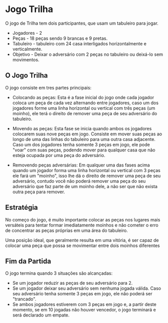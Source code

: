 # Jogo Trilha 
O jogo de Trilha tem dois participantes, que usam um tabuleiro para jogar.

- Jogadores - 2
- Peças - 18 peças sendo 9 brancas e 9 pretas.
- Tabuleiro - tabuleiro com 24 casa interligados horizontalmente e verticalmente.
- Objetivo - Deixar o adversário com 2 peças no tabuleiro ou deixá-lo sem movimentos.


## O Jogo Trilha
O jogo consiste em tres partes principais:

- Colocando as peças: Esta é a fase inicial do jogo onde cada jogador coloca um peça de cada vez alternando entre jogadores, caso um dos jogadores forme uma linha horizontal ou vertical com três peças (um moinho), ele terá o direito de remover uma peça de seu adversário do tabuleiro.

- Movendo as peças: Esta fase se inicia quando ambos os jogadores colocarem suas nove peças em jogo. Consiste em mover suas peças ao longo de uma das linhas do tabuleiro para uma outra casa adjacente. Caso um dos jogadores tenha somente 3 peças em jogo, ele pode "voar" com suas peças, podendo mover para qualquer casa que não esteja ocupada por uma peça do adversário.

- Removendo peças adversárias: Em qualquer uma das fases acima quando um jogador forma uma linha horizontal ou vertical com 3 peças ele fará um "moinho", isso lhe dá o direito de remover uma peça de seu adversário, contudo você não poderá remover uma peça do seu adversário que faz parte de um moinho dele, a não ser que não exista outra peça para remover.

## Estratégia
No começo do jogo, é muito importante colocar as peças nos lugares mais versáteis para tentar formar imediatamente moinhos e não cometer o erro de concentrar as peças próprias em uma área do tabuleiro.

Uma posição ideal, que geralmente resulta em uma vitória, é ser capaz de colocar uma peça que possa se movimentar entre dois moinhos diferentes 

## Fim da Partida
O jogo termina quando 3 situações são alcançadas:

- Se um jogador reduzir as peças de seu adversário para 2.
- Se um jogador deixar seu adversário sem nenhuma jogada válida. Caso seu adversário tenha somente 3 peças em jogo, ele não poderá ser "trancado".
- Se ambos jogadores estiverem com 3 peças em jogo e, a partir deste momento, se em 10 jogadas não houver vencedor, o jogo terminará e será declarado um empate.